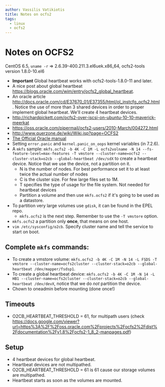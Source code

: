 ```yaml
---
author: Vassilis Vatikiotis
title: Notes on ocfs2
tags:
  - linux
  - ocfs2
---
```


# Notes on OCFS2

CentOS 6.5, `uname -r` => 2.6.39-400.211.3.el6uek.x86_64, ocfs2-tools version 1.8.0-10.el6

- **Important** Global heartbeat works with ocfs2-tools-1.8.0-11 and later.
- A nice post about global heartbeat <https://blogs.oracle.com/wim/entry/ocfs2_global_heartbeat>.
- An oracle article <http://docs.oracle.com/cd/E37670_01/E37355/html/ol_instcfg_ocfs2.html>. Notice the use of more than 3 shared devices in order to proper implement global heartbeat. We'll create 4 heartbeat devices.
- <http://richardpickett.com/ocfs2-over-iscsi-on-ubuntu-10-10-maverick-meerkat>
- <https://oss.oracle.com/pipermail/ocfs2-users/2010-March/004272.html>
- <http://www.querzone.de/wiki/Wiki.jsp?page=OCFS2>
- [The Official Oracle manual](https://docs.google.com/viewer?url=https%3A%2F%2Foss.oracle.com%2Fprojects%2Focfs2%2Fdist%2Fdocumentation%2Fv1.8%2Focfs2-1_8_2-manpages.pdf)
- Setting `error.panic` and `kernel.panic_on_oops` kernel variables (in 7.2.6).
- A `mkfs` sample: `mkfs.ocfs2 -b 4K -C 1M -L ocfs2volname -N 14 --fs-feature-level=max-features -T vmstore --cluster-name=ocfs2 --cluster-stack=o2cb --global-heartbeat /dev/sdX` to create a heartbeat device. Notice that we use the device, not a partition on it.
  - N is the number of nodes. For best performance set it to at least twice the actual number of nodes
  - C is the cluster size. For few large files set to 1M.
  - T specifies the type of usage for the file system. Not needed for heartbeat devices
  - Partition a volume and then use `mkfs.ocfs2` if it's going to be used as a datastore.
- To partition very large volumes use `gdisk`, it can be found in the EPEL repo.
  - `mkfs.ocfs2` is the next step. Remember to use the `-T vmstore` option.
- `mkfs.ocfs2` a partition only **once**, that means on one host.
- `vim /etc/sysconfig/o2cb`. Specify cluster name and tell the service to start on boot.

## Complete `mkfs` commands:

- To create a vmstore volume: `mkfs.ocfs2 -b 4K -C 1M -N 14 -L FSDS -T vmstore --cluster-name=ocfs2cluster --cluster-stack=o2cb --global-heartbeat /dev/mapper/fsdsp1`.
- To create a global heartbeat device: `mkfs.ocfs2 -b 4K -C 1M -N 14 -L HB1 --cluster-name=ocfs2cluster --cluster-stack=o2cb --global-heartbeat /dev/devX`, notice that we do _not_ partition the device.
- Chown to oneadmin before mounting (done once!)

## Timeouts

- O2CB_HEARTBEAT_THRESHOLD = 61, for multipath users (check <https://docs.google.com/viewer?url=https%3A%2F%2Foss.oracle.com%2Fprojects%2Focfs2%2Fdist%2Fdocumentation%2Fv1.8%2Focfs2-1_8_2-manpages.pdf>)

## Setup

- 4 heartbeat devices for global heartbeat.
- Heartbeat devices are not multipathed.
- O2CB_HEARTBEAT_THRESHOLD = 61 is 61 cause our storage volumes are multipathed.
- Heartbeat starts as soon as the volumes are mounted.
